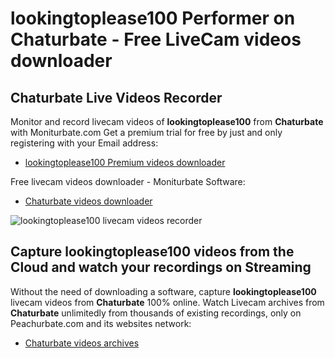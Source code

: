 # lookingtoplease100 Performer on Chaturbate - Free LiveCam videos downloader

## Chaturbate Live Videos Recorder

Monitor and record livecam videos of **lookingtoplease100** from **Chaturbate** with Moniturbate.com
Get a premium trial for free by just and only registering with your Email address:
* [lookingtoplease100 Premium videos downloader](https://moniturbate.com/request-demo-licence-key.html)

Free livecam videos downloader - Moniturbate Software:
* [Chaturbate videos downloader](https://moniturbate.com/moniturbate-download-software.html)

![lookingtoplease100 livecam videos recorder](https://peachurnet.com/templates/moniturbate-software.png)


## Capture lookingtoplease100 videos from the Cloud and watch your recordings on Streaming

Without the need of downloading a software, capture **lookingtoplease100** livecam videos from **Chaturbate** 100% online.
Watch Livecam archives from **Chaturbate** unlimitedly from thousands of existing recordings, only on Peachurbate.com and its websites network:
* [Chaturbate videos archives](https://peachurnet.com/)